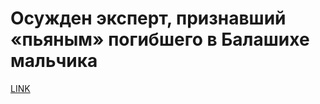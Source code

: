 # Осужден эксперт, признавший «пьяным» погибшего в Балашихе мальчика



[LINK](https://varlamov.ru/3443621.html)